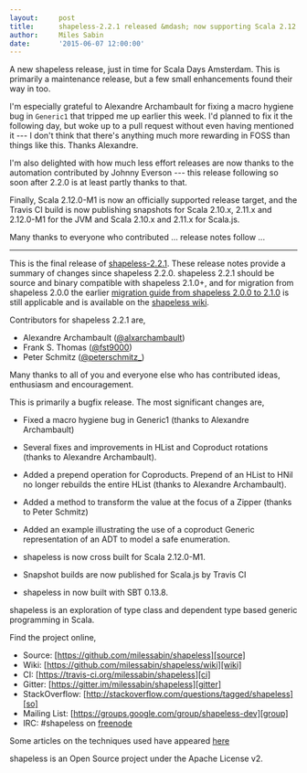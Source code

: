 ```yaml
---
layout:     post
title:      shapeless-2.2.1 released &mdash; now supporting Scala 2.12.0-M1
author:     Miles Sabin
date:       '2015-06-07 12:00:00'
---
```


A new shapeless release, just in time for Scala Days Amsterdam. This is primarily a maintenance release, but a few
small enhancements found their way in too.

<span class="break"></span>

I'm especially grateful to Alexandre Archambault for fixing a macro hygiene bug in `Generic1` that tripped me up
earlier this week. I'd planned to fix it the following day, but woke up to a pull request without even having
mentioned it --- I don't think that there's anything much more rewarding in FOSS than things like this. Thanks
Alexandre.

I'm also delighted with how much less effort releases are now thanks to the automation contributed by Johnny Everson
--- this release following so soon after 2.2.0 is at least partly thanks to that.

Finally, Scala 2.12.0-M1 is now an officially supported release target, and the Travis CI build is now publishing
snapshots for Scala 2.10.x, 2.11.x and 2.12.0-M1 for the JVM and Scala 2.10.x and 2.11.x for Scala.js.

Many thanks to everyone who contributed ... release notes follow ...

---

This is the final release of [shapeless-2.2.1][shapeless].  These
release notes provide a summary of changes since shapeless 2.2.0.
shapeless 2.2.1 should be source and binary compatible with shapeless
2.1.0+, and for migration from shapeless 2.0.0 the earlier [migration
guide from shapeless 2.0.0 to 2.1.0][migration] is still applicable and
is available on the [shapeless wiki][wiki].

Contributors for shapeless 2.2.1 are,

* Alexandre Archambault ([@alxarchambault](https://twitter.com/alxarchambault))
* Frank S. Thomas ([@fst9000](https://twitter.com/fst9000))
* Peter Schmitz ([@peterschmitz\_](https://twitter.com/peterschmitz_))

Many thanks to all of you and everyone else who has contributed ideas,
enthusiasm and encouragement.

This is primarily a bugfix release. The most significant changes are,

* Fixed a macro hygiene bug in Generic1 (thanks to Alexandre
  Archambault)

* Several fixes and improvements in HList and Coproduct rotations
  (thanks to Alexandre Archambault).

* Added a prepend operation for Coproducts. Prepend of an HList to HNil
  no longer rebuilds the entire HList (thanks to Alexandre Archambault).

* Added a method to transform the value at the focus of a Zipper (thanks
  to Peter Schmitz)

* Added an example illustrating the use of a coproduct Generic
  representation of an ADT to model a safe enumeration.

* shapeless is now cross built for Scala 2.12.0-M1.

* Snapshot builds are now published for Scala.js by Travis CI

* shapeless in now built with SBT 0.13.8.

shapeless is an exploration of type class and dependent type based generic
programming in Scala.

[shapeless]: https://github.com/milessabin/shapeless
[migration]: https://github.com/milessabin/shapeless/wiki/Migration-guide:-shapeless-2.0.0-to-2.1.0
[wiki]: https://github.com/milessabin/shapeless/wiki

Find the project online,

- Source: [https://github.com/milessabin/shapeless][source]
- Wiki: [https://github.com/milessabin/shapeless/wiki][wiki]
- CI: [https://travis-ci.org/milessabin/shapeless][ci]
- Gitter: [https://gitter.im/milessabin/shapeless][gitter]
- StackOverflow: [http://stackoverflow.com/questions/tagged/shapeless][so]
- Mailing List: [https://groups.google.com/group/shapeless-dev][group]
- IRC: #shapeless on [freenode][irc]

Some articles on the techniques used have appeared [here][blog]

shapeless is an Open Source project under the Apache License v2.

[source]: https://github.com/milessabin/shapeless
[wiki]: https://github.com/milessabin/shapeless/wiki
[ci]: https://travis-ci.org/milessabin/shapeless
[gitter]: https://gitter.im/milessabin/shapeless
[so]: http://stackoverflow.com/questions/tagged/shapeless
[group]: https://groups.google.com/group/typelevel
[irc]: http://freenode.net/
[blog]: http://milessabin.com/blog
